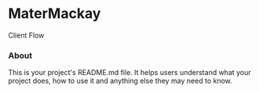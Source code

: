 MaterMackay
=============

Client Flow

### About

This is your project's README.md file. It helps users understand what your
project does, how to use it and anything else they may need to know.

